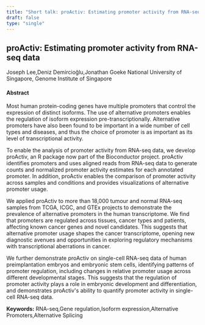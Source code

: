 ```yaml
---
title: "Short talk: proActiv: Estimating promoter activity from RNA-seq data"
draft: false
type: "single"
---
```


## proActiv: Estimating promoter activity from RNA-seq data
Joseph Lee,Deniz Demircioğlu,Jonathan Goeke
National University of Singapore, Genome Institute of Singapore
#### Abstract

Most human protein-coding genes have multiple promoters that control the expression of distinct isoforms. The use of alternative promoters enables the regulation of isoform expression pre-transcriptionally. Alternative promoters have also been found to be important in a wide number of cell types and diseases, and thus the choice of promoter is as important as its level of transcriptional activity. 

To enable the analysis of promoter activity from RNA-seq data, we develop proActiv, an R package now part of the Bioconductor project. proActiv identifies promoters and uses aligned reads from RNA-seq data to generate counts and normalized promoter activity estimates for each annotated promoter. In addition, proActiv enables the comparison of promoter activity across samples and conditions and provides visualizations of alternative promoter usage.

We applied proActiv to more than 18,000 tumour and normal RNA-seq samples from TCGA, ICGC, and GTEx projects to demonstrate the prevalence of alternative promoters in the human transcriptome. We find that promoters are regulated across tissues, cancer types and patients, affecting known cancer genes and novel candidates. This suggests that alternative promoter usage shapes the cancer transcriptome, opening new diagnostic avenues and opportunities in exploring regulatory mechanisms with transcriptional aberrations in cancer. 

We further demonstrate proActiv on single-cell RNA-seq data of human preimplantation embryos and embryonic stem cells, identifying patterns of promoter regulation, including changes in relative promoter usage across different developmental stages. This suggests that the regulation of promoter activity plays a role in embryonic development and differentiation, and demonstrates proActiv's ability to quantify promoter activity in single-cell RNA-seq data.

**Keywords:** RNA-seq,Gene regulation,Isoform expression,Alternative Promoters,Alternative Splicing
